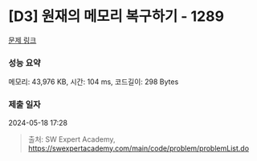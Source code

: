 # [D3] 원재의 메모리 복구하기 - 1289 

[문제 링크](https://swexpertacademy.com/main/code/problem/problemDetail.do?contestProbId=AV19AcoKI9sCFAZN) 

### 성능 요약

메모리: 43,976 KB, 시간: 104 ms, 코드길이: 298 Bytes

### 제출 일자

2024-05-18 17:28



> 출처: SW Expert Academy, https://swexpertacademy.com/main/code/problem/problemList.do